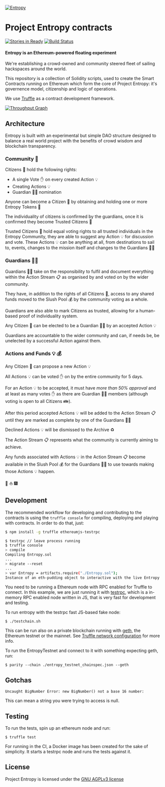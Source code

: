[![Entropy](https://s3-ap-southeast-2.amazonaws.com/bitboatassets/web/entropy.png)](https://s3-ap-southeast-2.amazonaws.com/bitboatassets/web/entropy.png)

Project Entropy contracts
===
[![Stories in Ready](https://badge.waffle.io/ProjectEntropy/contracts.png?label=ready&title=Ready)](https://waffle.io/ProjectEntropy/contracts)
[![Build Status](https://travis-ci.org/ProjectEntropy/contracts.svg?branch=master)](https://travis-ci.org/ProjectEntropy/contracts)

#### Entropy is an Ethereum-powered floating experiment

We're establishing a crowd-owned and community steered fleet of sailing hackspaces around the world.

This repository is a collection of Solidity scripts, used to create the Smart Contracts running on Ethereum which form the core of Project Entropy: it's governence model, citizenship and logic of operations.


We use [Truffle](https://github.com/ConsenSys/truffle) as a contract development framework.

[![Throughput Graph](https://graphs.waffle.io/ProjectEntropy/contracts/throughput.svg)](https://waffle.io/ProjectEntropy/contracts/metrics/throughput)

## Architecture

Entropy is built with an experimental but simple DAO structure designed to balance a real world project with the benefits of crowd wisdom and blockchain transparency.

### Community :house_with_garden:
Citizens :two_men_holding_hands: hold the following rights:

- A single Vote :hand: on every created Action :bulb:
- Creating Actions :bulb:
- Guardian :guardsman: nomination

Anyone can become a Citizen :running: by obtaining and holding one or more Entropy Tokens :cookie:

The individuality of citizens is confirmed by the guardians, once it is confirmed
they become Trusted Citizens :two_women_holding_hands:

Trusted Citizens :two_women_holding_hands: hold equal voting rights to all trusted individuals in the Entropy Community, they are able to suggest any Action :bulb: for discussion and vote. These Actions :bulb: can be anything at all, from destinations to sail to, events, changes to the mission itself and changes to the Guardians :guardsman:


### Guardians :guardsman:

Guardians :guardsman: take on the responsibility to fulfil and document everything within the Action Stream :clipboard: as organised by and voted on by the wider community.

They have, in addition to the rights of all Citizens :running:, access to any shared funds moved to the Slush Pool :moneybag: by the community voting as a whole.

Guardians are also able to mark Citizens as trusted, allowing for a human-based
proof of individuality system.

Any Citizen :running: can be elected to be a Guardian :guardsman: by an accepted Action :bulb:

Guardians are accountable to the wider community and can, if needs be, be unelected by a successful Action against them.


### Actions and Funds :bulb: :moneybag:
Any Citizen :running: can propose a new Action :bulb:

All Actions :bulb: can be voted :hand: on by the entire community for 5 days.

For an Action :bulb: to be accepted, it must have *more than 50% approval* and at least as many votes :hand: as there are Guardian :guardsman: members (although voting is open to all Citizens :family:).

After this period accepted Actions :bulb: will be added to the Action Stream :clipboard: until they are marked as complete by one of the Guardians :guardsman:

Declined Actions :bulb: will be dismissed to the Archive :recycle:

The Action Stream :clipboard: represents what the community is currently aiming to achieve.

Any funds associated with Actions :bulb: in the Action Stream :clipboard: become available in the Slush Pool :moneybag: for the Guardians :guardsman: to use towards making those Actions :bulb: happen.

:rainbow: :sailboat: :fireworks:

## Development

The recommended workflow for developing and contributing to the contracts is using the `truffle console` for compiling, deploying and playing with contracts. In order to do that, just:

```sh
$ npm install -g truffle ethereumjs-testrpc

$ testrpc // leave process running
$ truffle console
> compile
Compiling Entropy.sol
...
> migrate --reset
...
> var Entropy = artifacts.require("./Entropy.sol");
Instance of an eth-pudding object to interactive with the live Entropy instance
```

You need to be running a Ethereum node with RPC enabled for Truffle to connect. In this example, we are just running it with [testrpc](https://github.com/ethereumjs/testrpc), which is a in-memory RPC enabled node written in JS, that is very fast for development and testing.

To run entropy with the testrpc fast JS-based fake node:

    $ ./testchain.sh

This can be run also on a private blockchain running with [geth](https://github.com/ethereum/go-ethereum), the Ethereum testnet or the mainnet. See [Truffle network configuration](http://truffleframework.com/docs/advanced/networks) for more info.

To run the EntropyTestnet and connect to it with something expecting geth, run:

    $ parity --chain ./entropy_testnet_chainspec.json --geth


## Gotchas

    Uncaught BigNumber Error: new BigNumber() not a base 16 number:

This can mean a string you were trying to access is null.

## Testing

To run the tests, spin up an ethereum node and run:

    $ truffle test

For running in the CI, a Docker image has been created for the sake of simplicity. It starts a testrpc node and runs the tests against it.



## License

Project Entropy is licensed under the [GNU AGPLv3 license](https://github.com/ProjectEntropy/contracts/blob/master/LICENSE.md)
